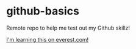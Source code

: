 # github-basics
Remote repo to help me test out my Github skillz!

[I'm learning this on everest.com!](https://everest.mk/)
